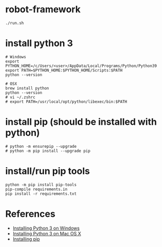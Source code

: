 # robot-framework
    ./run.sh

# install python 3
    # Windows
    export PYTHON_HOME=/c/Users/<user>/AppData/Local/Programs/Python/Python39
    export PATH=$PYTHON_HOME:$PYTHON_HOME/Scripts:$PATH
    python --version
    
    # OSX
    brew install python
    python --version
    # vi ~/.zshrc
    # export PATH=/usr/local/opt/python/libexec/bin:$PATH

# install pip (should be installed with python)
    # python -m ensurepip --upgrade
    # python -m pip install --upgrade pip

# install/run pip tools
    python -m pip install pip-tools
    pip-compile requirements.in
    pip install -r requirements.txt

# References
* [Installing Python 3 on Windows](https://www.python.org/downloads/windows/)
* [Installing Python 3 on Mac OS X](https://docs.python-guide.org/starting/install3/osx/)
* [Installing pip](https://pip.pypa.io/en/stable/installation/)
